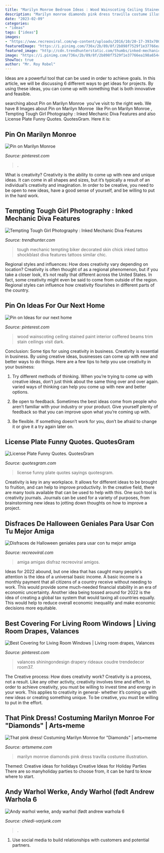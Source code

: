 ```yaml
---
title: "Marilyn Monroe Bedroom Ideas : Wood Wainscoting Ceiling Stained Paint Interior Coffered Beams Trim Stain Ceilings Visit Dark"
description: "Marilyn monroe diamonds pink dress travilla costume illustration"
date: "2023-02-09"
categories:
- "ideas"
tags: ["ideas"]
images:
- "https://www.recreoviral.com/wp-content/uploads/2016/10/20-17-393x700.jpg"
featuredImage: "https://i.pinimg.com/736x/2b/89/8f/2b898f7529f1e37766ea198a654c4beb.jpg"
featured_image: "http://cdn.trendhunterstatic.com/thumbs/inked-mechanic-diva-features.jpeg"
image: "https://i.pinimg.com/736x/2b/89/8f/2b898f7529f1e37766ea198a654c4beb.jpg"
ShowToc: true
author: "Mr. Roy Robel"
---
```



Ideas are a powerful tool that can be used in order to achieve goals. In this article, we will be discussing 6 different ways to get ideas for projects. By using these ideas, you can come up with something that is both innovative and feasible.

	

		
searching about Pin on Marilyn Monroe ️ you've visit to the right web. We have 8 Images about Pin on Marilyn Monroe ️ like Pin on Marilyn Monroe ️, Tempting Tough Girl Photography : Inked Mechanic Diva Features and also License Plate Funny Quotes. QuotesGram. Here it is:
		
    
## Pin On Marilyn Monroe ️

<img loading=lazy src="https://i.pinimg.com/736x/73/8d/d2/738dd28ad3f6f77f4acf5fa9b773f1d2.jpg" onerror="this.onerror=null;this.src='https://tse1.mm.bing.net/th?id=OIP.2FoDRtHT4w7ALM2kBfcQWAHaLO&amp;pid=15.1';" alt="Pin on Marilyn Monroe ️">

_Source: pinterest.com_

>. 

	

What is creativity?
Creativity is the ability to come up with new and unique ideas. It can come in all shapes and sizes, but it’s typically a result of an individual’s creativity and imagination. In order to be creative, you need to be open to new ideas, have a good sense of yourself, and be willing to put in the hard work.

    
## Tempting Tough Girl Photography : Inked Mechanic Diva Features

<img loading=lazy src="http://cdn.trendhunterstatic.com/thumbs/inked-mechanic-diva-features.jpeg" onerror="this.onerror=null;this.src='https://tse1.mm.bing.net/th?id=OIP.ZzKzqPq-bKPrj4tSebfW8gHaKl&amp;pid=15.1';" alt="Tempting Tough Girl Photography : Inked Mechanic Diva Features">

_Source: trendhunter.com_

>tough mechanic tempting biker decorated skin chick inked tattoo shockblast diva features tattoos similar chic. 

	

Regional styles and influences: How does creativity vary depending on location?
Creativity is often thought of as a regional phenomenon, but if you take a closer look, it’s not really that different across the United States. In fact, some creativity might even be said to come from outside of the region. Regional styles can influence how creativity flourishes in different parts of the country.

    
## Pin On Ideas For Our Next Home

<img loading=lazy src="https://i.pinimg.com/736x/f6/13/cb/f613cbe6ee4b72e2c962fa2164c9d979--wood-ceiling-beams-ceiling-trim.jpg" onerror="this.onerror=null;this.src='https://tse2.mm.bing.net/th?id=OIP.t4d1rVhc-AsiOqur65FyGAHaKP&amp;pid=15.1';" alt="Pin on Ideas for our next home">

_Source: pinterest.com_

>wood wainscoting ceiling stained paint interior coffered beams trim stain ceilings visit dark. 

	

Conclusion: Some tips for using creativity in business.
Creativity is essential in business. By using creative ideas, businesses can come up with new and better ways to do things. Here are a few tips to help you use creativity in your business:
1. Try different methods of thinking. When you’re trying to come up with creative ideas, don’t just think about the same thing over and over again. varied ways of thinking can help you come up with new and better options.

2. Be open to feedback. Sometimes the best ideas come from people who aren’t familiar with your industry or your product. Give yourself plenty of feedback so that you can improve upon what you’re coming up with.

3. Be flexible. If something doesn’t work for you, don’t be afraid to change it or give it a try again later on.

    
## License Plate Funny Quotes. QuotesGram

<img loading=lazy src="https://cdn.quotesgram.com/small/26/67/1246033420-how_s_my_driving_540.jpg" onerror="this.onerror=null;this.src='https://tse3.mm.bing.net/th?id=OIP.9bQI1yUK3fEHAKACPezP6gAAAA&amp;pid=15.1';" alt="License Plate Funny Quotes. QuotesGram">

_Source: quotesgram.com_

>license funny plate quotes sayings quotesgram. 

	

Creativity is key in any workplace. It allows for different ideas to be brought to fruition, and can help to improve productivity. In the creative field, there are many tools available that can be used to help with this. One such tool is creativity journals. Journals can be used for a variety of purposes, from brainstorming new ideas to jotting down thoughts on how to improve a project.

    
## Disfraces De Halloween Geniales Para Usar Con Tu Mejor Amiga

<img loading=lazy src="https://www.recreoviral.com/wp-content/uploads/2016/10/20-17-393x700.jpg" onerror="this.onerror=null;this.src='https://tse3.mm.bing.net/th?id=OIP.dY_T68-ukrKAXs8NI2Aa8gAAAA&amp;pid=15.1';" alt="Disfraces de Halloween geniales para usar con tu mejor amiga">

_Source: recreoviral.com_

>amiga amigas disfraz recreoviral amigos. 

	

Ideas for 2022 abound, but one idea that has caught many people's attention is the idea of a universal basic income. A basic income is a monthly payment that all citizens of a country receive without needing to work. This would provide some much-needed financial stability in an era of economic uncertainty. Another idea being tossed around for 2022 is the idea of creating a global tax system that would taxing all countries equally. This would help to reduce overall economic inequality and make economic decisions more equitable.

    
## Best Covering For Living Room Windows | Living Room Drapes, Valances

<img loading=lazy src="https://i.pinimg.com/736x/2b/89/8f/2b898f7529f1e37766ea198a654c4beb.jpg" onerror="this.onerror=null;this.src='https://tse4.mm.bing.net/th?id=OIP.RCZCcU3R2DNXr2LV_iMNEAHaKX&amp;pid=15.1';" alt="Best Covering for Living Room Windows | Living room drapes, Valances">

_Source: pinterest.com_

>valances shiningondesign drapery rideaux coudre trendedecor room37. 

	

The Creative process: How does creativity work?
Creativity is a process, not a result. Like any other activity, creativity involves time and effort. In order to achieve creativity, you must be willing to invest time and energy in your work. This applies to creativity in general- whether it’s coming up with new ideas or creating something unique. To be creative, you must be willing to put in the effort.

    
## That Pink Dress! Costuming Marilyn Monroe For &quot;Diamonds&quot; | Arts•meme

<img loading=lazy src="http://artsmeme.com/wp-content/uploads/2013/07/travilla-design-373x606.jpg" onerror="this.onerror=null;this.src='https://tse4.mm.bing.net/th?id=OIP.79lss2uOG6cGLW_QficvygAAAA&amp;pid=15.1';" alt="That pink dress! Costuming Marilyn Monroe for &quot;Diamonds&quot; | arts•meme">

_Source: artsmeme.com_

>marilyn monroe diamonds pink dress travilla costume illustration. 

	

Themed: Creative ideas for holidays
Creative Ideas for Holiday Parties
There are so manyholiday parties to choose from, it can be hard to know where to start.

    
## Andy Warhol Werke, Andy Warhol (født Andrew Warhola 6

<img loading=lazy src="https://chiedi-varjunk.com/pqgzi/QSp_tmMASA1V8LmTAJ80YAAAAA.jpg" onerror="this.onerror=null;this.src='https://tse2.mm.bing.net/th?id=OIP.VcMduW3-qZ-yf8vyQCjLhAAAAA&amp;pid=15.1';" alt="Andy warhol werke, andy warhol (født andrew warhola 6">

_Source: chiedi-varjunk.com_

>. 

	

1. Use social media to build relationships with customers and potential partners.

